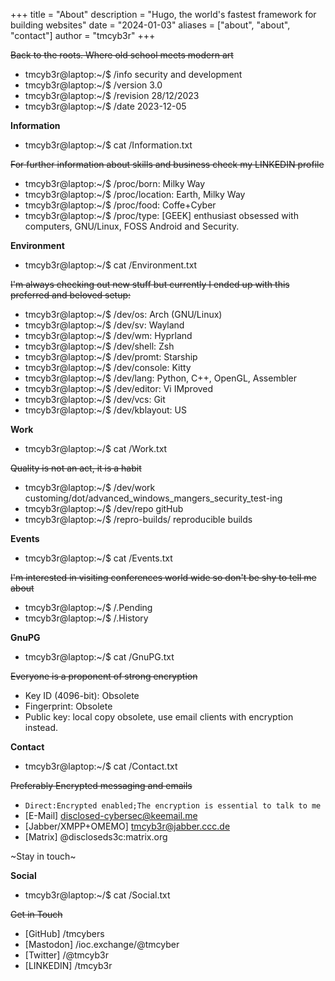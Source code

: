 +++
title = "About"
description = "Hugo, the world's fastest framework for building websites"
date = "2024-01-03"
aliases = ["about", "about", "contact"]
author = "tmcyb3r"
+++


~~Back to the roots. Where old school meets modern art~~



   * tmcyb3r@laptop:~/$ /info security and development
   * tmcyb3r@laptop:~/$ /version 3.0
   * tmcyb3r@laptop:~/$ /revision 28/12/2023
   * tmcyb3r@laptop:~/$ /date 2023-12-05

**Information**

 * tmcyb3r@laptop:~/$ cat /Information.txt  

~~For further information about skills and business check my LINKEDIN profile~~

* tmcyb3r@laptop:~/$ /proc/born: Milky Way
* tmcyb3r@laptop:~/$ /proc/location: Earth, Milky Way
* tmcyb3r@laptop:~/$ /proc/food: Coffe+Cyber
* tmcyb3r@laptop:~/$ /proc/type: [GEEK] enthusiast obsessed with computers, GNU/Linux, FOSS Android and Security.

**Environment**

* tmcyb3r@laptop:~/$ cat /Environment.txt

~~I'm always checking out new stuff but currently I ended up with this preferred and beloved setup:~~

* tmcyb3r@laptop:~/$ /dev/os: Arch (GNU/Linux)
* tmcyb3r@laptop:~/$ /dev/sv: Wayland
* tmcyb3r@laptop:~/$ /dev/wm: Hyprland
* tmcyb3r@laptop:~/$ /dev/shell: Zsh
* tmcyb3r@laptop:~/$ /dev/promt: Starship
* tmcyb3r@laptop:~/$ /dev/console: Kitty
* tmcyb3r@laptop:~/$ /dev/lang: Python, C++, OpenGL, Assembler
* tmcyb3r@laptop:~/$ /dev/editor: Vi IMproved
* tmcyb3r@laptop:~/$ /dev/vcs: Git
* tmcyb3r@laptop:~/$ /dev/kblayout: US

**Work**

* tmcyb3r@laptop:~/$ cat /Work.txt 

~~Quality is not an act, it is a habit~~

* tmcyb3r@laptop:~/$ /dev/work customing/dot/advanced_windows_mangers_security_test-ing
* tmcyb3r@laptop:~/$ /dev/repo gitHub
* tmcyb3r@laptop:~/$ /repro-builds/ reproducible builds

**Events**

* tmcyb3r@laptop:~/$ cat /Events.txt

~~I'm interested in visiting conferences world wide so don't be shy to tell me about~~

* tmcyb3r@laptop:~/$ /.Pending
* tmcyb3r@laptop:~/$ /.History



**GnuPG**

* tmcyb3r@laptop:~/$ cat /GnuPG.txt

~~Everyone is a proponent of strong encryption~~
* Key ID (4096-bit): Obsolete
* Fingerprint: Obsolete
* Public key: local copy obsolete, use email clients with encryption instead.

**Contact**

* tmcyb3r@laptop:~/$ cat /Contact.txt

~~Preferably Encrypted messaging and emails~~
* ``Direct:Encrypted enabled;The encryption is essential to talk to me``
* [E-Mail] disclosed-cybersec@keemail.me
* [Jabber/XMPP+OMEMO] tmcyb3r@jabber.ccc.de
* [Matrix] @discloseds3c:matrix.org

~Stay in touch~

**Social**

* tmcyb3r@laptop:~/$ cat /Social.txt 

~~Get in Touch~~

* [GitHub] /tmcybers
* [Mastodon] /ioc.exchange/@tmcyber
* [Twitter] /@tmcyb3r
* [LINKEDIN] /tmcyb3r
